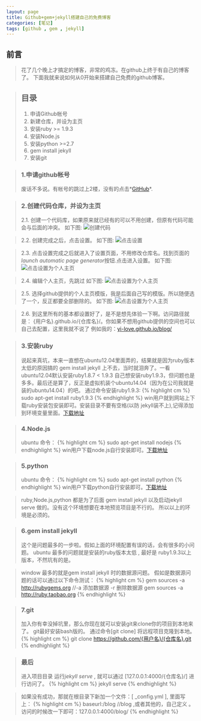 ```yaml
---
layout: page
title: Github+gem+jekyll搭建自己的免费博客
categories: [笔记]
tags: [github , gem , jekyll]
---
```


## 前言 ##
> 花了几个晚上才搞定的博客，非常的鸡冻。在github上终于有自己的博客了。
> 下面我就来说如何从0开始来搭建自己免费的github博客。

>## 目录 ##
>
>1.   申请Github帐号
>2.   新建仓库，并设为主页
>3.   安装ruby >= 1.9.3
>4.   安装Node.js
>5.   安装python >=2.7
>6.   gem install jekyll
>7.   安装git

>### 1.申请github帐号 ###
>废话不多说。有帐号的跳过上2楼，没有的点击*[GitHub][github]*.

[github]:https://github.com/

>### 2.创建代码仓库，并设为主页 ###
>2.1.   创建一个代码库，如果原来就已经有的可以不用创建，但原有代码可能会与后面的冲突。
>如下图: ![创建代码]({{site.baseurl}}/images/yi_01.jpg)

>2.2.   创建完成之后，点击设置。
>如下图: ![点击设置]({{site.baseurl}}/images/yi_02.jpg)

>2.3.   点击设置完成之后就进入了设置页面，不用修改仓库名。找到页面的*launch automatic page generator*按钮.点击进入设置。
>如下图: ![点击设置为个人主页]({{site.baseurl}}/images/yi_03.jpg)

>2.4.   编辑个人主页，先跳过
>如下图: ![点击设置为个人主页]({{site.baseurl}}/images/yi_04.jpg)

>2.5.   选择github提供的个人主页模版，我是后面自己写的模版。所以随便选了一个，反正都要全部删除的。
>如下图: ![点击设置为个人主页]({{site.baseurl}}/images/yi_05.jpg)

>2.6.   到这里所有的基本都设置好了，是不是想先体验一下啊。访问路径就是： {用户名}.github.io/{仓库名}/。你如果不想用github提供的空间也可以自己去配置，这里我就不说了
>例如我的：[yi-love.github.io/blog/][yi]

[yi]: http://yi-love.github.io/blog/


>### 3.安装ruby ###
>说起来真坑，本来一直想在ubuntu12.04里面弄的，结果就是因为ruby版本太低的原因搞的 gem install jekyll 上不去，当时就泪奔了。一看ubuntu12.04默认安装ruby1.8.7 < 1.9.3
>自己想安装ruby1.9.3，但问题也是多多。最后还是算了，反正是虚拟机装个ubuntu14.04（因为在公司我就是装的ubuntu14.04）的吧。
>通过命令安装ruby1.9.3:
{% highlight cm %}
 sudo apt-get install ruby1.9.3
{% endhighlight %}
>win用户就到网站上下载ruby安装包安装即可。安装目录不要有空格(以防 jekyll装不上),记得添加到环境变量里面。[下载地址][rubyinstaller]

[rubyinstaller]:http://rubyinstaller.org/

>### 4.Node.js ###
>ubuntu 命令：
{% highlight cm %}
 sudo apt-get install nodejs
{% endhighlight %}
>win用户下载node.js自行安装即可。[下载地址][nodejs]

[nodejs]:https://nodejs.org/en/

>### 5.python ###
>ubuntu 命令：
{% highlight cm %}
 sudo apt-get install python
{% endhighlight %}
>win用户下载python自行安装即可。[下载地址][python]

[python]:https://www.python.org/downloads/

>ruby,Node.js,python 都是为了后面 gem install jekyll 以及启动jekyll serve 做的。没有这个环境想要在本地预览项目是不行的。
>所以以上的环境是必须的。

>### 6.gem install jekyll ###
>这个是问题最多的一步啦。假如上面的环境配置有误的话，会有很多的小问题。
>ubuntu 最多的问题就是安装的ruby版本太低 , 最好是 ruby1.9.3以上版本，不然坑有的是。


>window 最多的就是gem install jekyll 时的数据源问题。
>假如是数据源问题的话可以通过以下命令测试：
{% highlight cm %}
 gem sources -a http://rubygems.org   //-a 添加数据源  -r 删除数据源
 gem sources -a http://ruby.taobao.org
{% endhighlight %}



>### 7.git ###
>加入你有幸没掉坑里，那么你现在就可以安装git来clone你的项目到本地来了。
>git最好安装bash版的。
>通过命令[git clone] 将远程项目克隆到本地。
{% highlight cm %}
 git clone https://github.com/{用户名}/{仓库名}.git
{% endhighlight %}


>### 最后 ###
>进入项目目录 运行*jekyll serve* , 就可以通过 [127.0.0.1:4000/{仓库名}/] 进行访问了。
{% highlight cm %}
 jekyll serve
{% endhighlight %}

>如果没有成功，那就在根目录下新加一个文件：[ _config.yml ], 里面写上：
{% highlight cm %}
 baseurl:/blog    //blog ,或者其他的，自己定义 。 访问的时候改一下即可：127.0.0.1:4000/blog/
{% endhighlight %}

























































